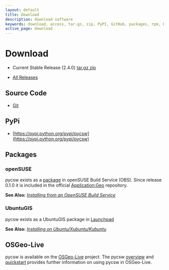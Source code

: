 ```yaml
---
layout: default
title: Download
description: download software
keywords: download, access, tar.gz, zip, PyPI, GitHub, packages, rpm, OSGeo-Live, ppa
active_page: download
---
```


# Download <span class="glyphicon glyphicon-download"> </span>

* Current Stable Release (2.4.0) <a class="btn btn-default" href="https://download.osgeo.org/pycsw/pycsw-2.4.0.tar.gz">tar.gz <span class="glyphicon glyphicon-compressed"> </span></a> <a class="btn btn-default" href="https://download.osgeo.org/pycsw/pycsw-2.4.0.zip">zip <span class="glyphicon glyphicon-compressed"> </span></a>

* [All Releases](https://download.osgeo.org/pycsw/)

## Source Code

* [Git](https://github.com/geopython/pycsw)

## PyPi

* [https://pypi.python.org/pypi/pycsw](https://pypi.python.org/pypi/pycsw)

## Packages

### openSUSE

pycsw exists as a [package](https://build.opensuse.org/package/show?package=python-pycsw&project=Application%3AGeo) in openSUSE Build Service (OBS). Since release 0.1.0 it is included in the official [Application:Geo](https://build.opensuse.org/project/show?project=Application%3AGeo) repository.

__See Also:__ [_Installing from an OpenSUSE Build Service_](https://docs.pycsw.org/en/latest/installation.html#opensuse)

### UbuntuGIS

pycsw exists as a UbuntuGIS package in [Launchpad](https://launchpad.net/~ubuntugis/+archive/ubuntu/ubuntugis-unstable/+packages?field.name_filter=pycsw&field.status_filter=published&field.series_filter=)

__See Also:__ [_Installing on Ubuntu/Xubuntu/Kubuntu_](https://docs.pycsw.org/en/latest/installation.html#ubuntu)

## OSGeo-Live

pycsw is available on the [OSGeo-Live](https://live.osgeo.org/) project.  The pycsw [overview](https://live.osgeo.org/en/overview/pycsw_overview.html) and [quickstart](https://live.osgeo.org/en/quickstart/pycsw_quickstart.html) provides further information on using pycsw in OSGeo-Live.
